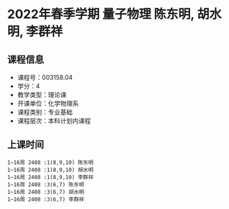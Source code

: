 # 2022年春季学期 量子物理 陈东明, 胡水明, 李群祥






## 课程信息

- 课程号：003158.04
- 学分：4
- 教学类型：理论课
- 开课单位：化学物理系
- 课程类别：专业基础
- 课程层次：本科计划内课程

## 上课时间

```
1~16周 2408 :1(8,9,10) 陈东明
1~16周 2408 :1(8,9,10) 胡水明
1~16周 2408 :1(8,9,10) 李群祥
1~16周 2408 :3(6,7) 陈东明
1~16周 2408 :3(6,7) 胡水明
1~16周 2408 :3(6,7) 李群祥
```

